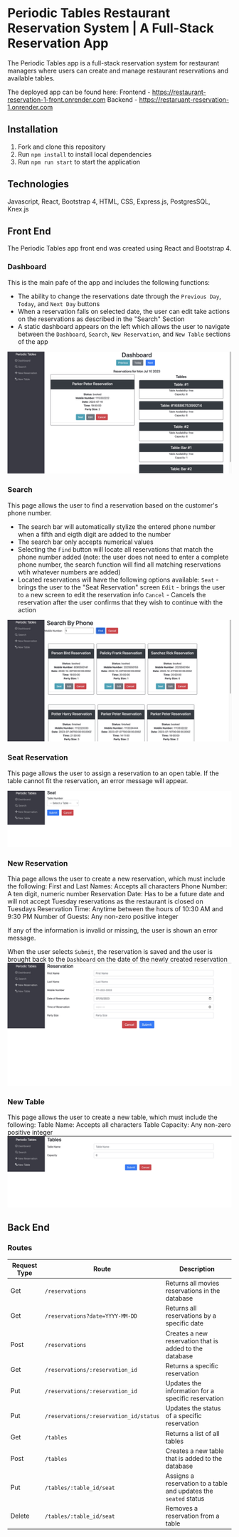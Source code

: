 # Periodic Tables Restaurant Reservation System | A Full-Stack Reservation App
The Periodic Tables app is a full-stack reservation system for restaurant managers where users can create and manage restaurant reservations and available tables.

The deployed app can be found here: 
Frontend - https://restaurant-reservation-1-front.onrender.com
Backend - https://restaruant-reservation-1.onrender.com

## Installation
1. Fork and clone this repository
2. Run `npm install` to install local dependencies
3. Run `npm run start` to start the application


## Technologies
Javascript, React, Bootstrap 4, HTML, CSS, Express.js, PostgresSQL, Knex.js

## Front End
The Periodic Tables app front end was created using React and Bootstrap 4.

### Dashboard
This is the main pafe of the app and includes the following functions:
- The ability to change the reservations date through the `Previous Day`, `Today`, and `Next Day` buttons
- When a reservation falls on selected date, the user can edit take actions on the reservations as described in the "Search" Section
- A static dashboard appears on the left which allows the user to navigate between the `Dashboard`, `Search`, `New Reservation`, and `New Table` sections of the app

![Alt text](<screenshots/50E6B22D-FFF4-4C3C-A3A6-49D39CA063CC_1_105_c.jpeg>)

### Search
This page allows the user to find a reservation based on the customer's phone number.
- The search bar will automatically stylize the entered phone number when a fifth and eigth digit are added to the number
- The search bar only accepts numerical values
- Selecting the `Find` button will locate all reservations that match the phone number added (note: the user does not need to enter a complete phone number, the search function will find all matching reservations wtih whatever numbers are added)
- Located reservations will have the following options available:
`Seat` - brings the user to the "Seat Reservation" screen
`Edit` - brings the user to a new screen to edit the reservation info
`Cancel` - Cancels the reservation after the user confirms that they wish to continue with the action

![Alt text](<screenshots/8BD74886-AB85-4610-9838-BEFEC62C5E4F_1_105_c.jpeg>)

### Seat Reservation
This page allows the user to assign a reservation to an open table. If the table cannot fit the reservation, an error message will appear.

![Alt text](<screenshots/0D507D11-620B-4B23-8290-6CC551BD889B_1_105_c.jpeg>)

### New Reservation
Thia page allows the user to create a new reservation, which must include the following:
First and Last Names: Accepts all characters
Phone Number: A ten digit, numeric number
Reservation Date: Has to be a future date and will not accept Tuesday reservations as the restaurant is closed on Tuesdays
Reservation Time: Anytime between the hours of 10:30 AM and 9:30 PM
Number of Guests: Any non-zero positive integer

If any of the information is invalid or missing, the user is shown an error message.

When the user selects `Submit`, the reservation is saved and the user is brought back to the `Dashboard` on the date of the newly created reservation
![Alt text](<screenshots/8038243C-CCBC-4BF7-9EE1-395E9DE81AD3_1_105_c.jpeg>)

### New Table
This page allows the user to create a new table, which must include the following:
Table Name: Accepts all characters
Table Capacity: Any non-zero positive integer
![Alt text](<screenshots/DF1871F9-17B5-4043-AEEE-BFAFE39BD8AE_1_105_c.jpeg>)

## Back End

### Routes 

| Request Type | Route | Description |
| -- | -- | -- |
| Get | `/reservations` | Returns all movies reservations in the database |
| Get | `/reservations?date=YYYY-MM-DD` | Returns all reservations by a specific date |
| Post | `/reservations` | Creates a new reservation that is added to the database |
| Get | `/reservations/:reservation_id` | Returns a specific reservation |
| Put | `/reservations/:reservation_id` | Updates the information for a specific reservation |
| Put | `/reservations/:reservation_id/status` | Updates the status of a specific reservation |
| Get | `/tables` | Returns a list of all tables |
| Post | `/tables` | Creates a new table that is added to the database |
| Put | `/tables/:table_id/seat` | Assigns a reservation to a table and updates the `seated` status |
| Delete | `/tables/:table_id/seat` | Removes a reservation from a table |
